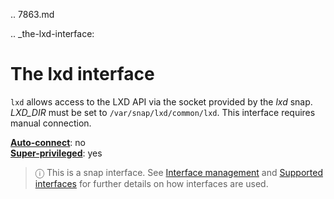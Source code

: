 .. 7863.md

.. _the-lxd-interface:

# The lxd interface

`lxd` allows access to the LXD API via the socket provided by the *lxd* snap. *LXD_DIR* must be set to `/var/snap/lxd/common/lxd`. This interface requires manual connection.

**[Auto-connect](interface-management.md#the-lxd-interface-heading--auto-connections)**: no</br>
**[Super-privileged](super-privileged-interfaces.md)**: yes</br>

> ⓘ  This is a snap interface. See [Interface management](interface-management.md) and [Supported interfaces](supported-interfaces.md) for further details on how interfaces are used.